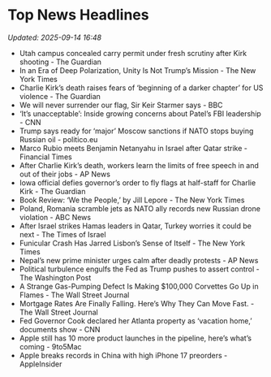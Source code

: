 # Top News Headlines

_Updated: 2025-09-14 16:48_

- Utah campus concealed carry permit under fresh scrutiny after Kirk shooting - The Guardian
- In an Era of Deep Polarization, Unity Is Not Trump’s Mission - The New York Times
- Charlie Kirk’s death raises fears of ‘beginning of a darker chapter’ for US violence - The Guardian
- We will never surrender our flag, Sir Keir Starmer says - BBC
- ‘It’s unacceptable’: Inside growing concerns about Patel’s FBI leadership - CNN
- Trump says ready for ‘major’ Moscow sanctions if NATO stops buying Russian oil - politico.eu
- Marco Rubio meets Benjamin Netanyahu in Israel after Qatar strike - Financial Times
- After Charlie Kirk’s death, workers learn the limits of free speech in and out of their jobs - AP News
- Iowa official defies governor’s order to fly flags at half-staff for Charlie Kirk - The Guardian
- Book Review: ‘We the People,’ by Jill Lepore - The New York Times
- Poland, Romania scramble jets as NATO ally records new Russian drone violation - ABC News
- After Israel strikes Hamas leaders in Qatar, Turkey worries it could be next - The Times of Israel
- Funicular Crash Has Jarred Lisbon’s Sense of Itself - The New York Times
- Nepal’s new prime minister urges calm after deadly protests - AP News
- Political turbulence engulfs the Fed as Trump pushes to assert control - The Washington Post
- A Strange Gas-Pumping Defect Is Making $100,000 Corvettes Go Up in Flames - The Wall Street Journal
- Mortgage Rates Are Finally Falling. Here’s Why They Can Move Fast. - The Wall Street Journal
- Fed Governor Cook declared her Atlanta property as ‘vacation home,’ documents show - CNN
- Apple still has 10 more product launches in the pipeline, here’s what’s coming - 9to5Mac
- Apple breaks records in China with high iPhone 17 preorders - AppleInsider